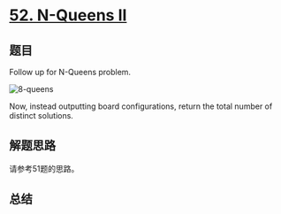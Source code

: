 # [52. N-Queens II](https://leetcode-cn.com/problems/n-queens-ii/)

## 题目
Follow up for N-Queens problem.

![8-queens](8-queens.png)

Now, instead outputting board configurations, return the total number of distinct solutions.


## 解题思路
请参考51题的思路。

## 总结


